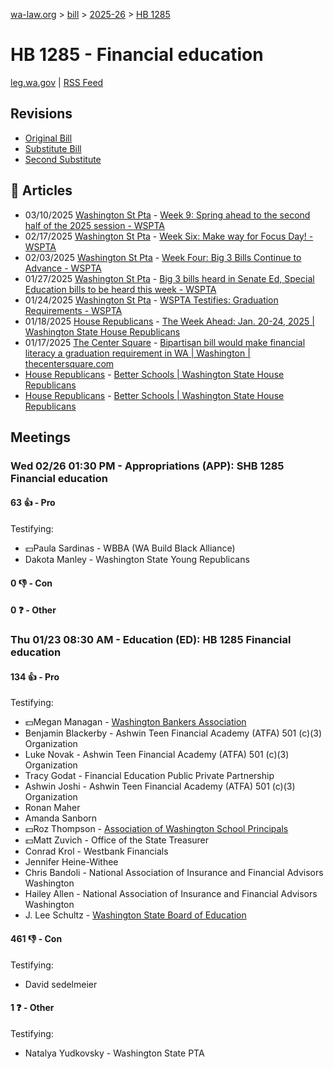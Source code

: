 [wa-law.org](/) > [bill](/bill/) > [2025-26](/bill/2025-26/) > [HB 1285](/bill/2025-26/hb/1285/)

# HB 1285 - Financial education
[leg.wa.gov](https://app.leg.wa.gov/billsummary?BillNumber=1285&Year=2025&Initiative=false) | [RSS Feed](./rss.xml)

## Revisions
* [Original Bill](1/)
* [Substitute Bill](S/)
* [Second Substitute](S2/)

## 📰 Articles
* 03/10/2025 [Washington St Pta](/org/washington_st_pta/) - [Week 9: Spring ahead to the second half of the 2025 session - WSPTA](https://www.wastatepta.org/week-9-spring-ahead-to-the-second-half-of-the-2025-session/#:~:text=2SHB%201285)
* 02/17/2025 [Washington St Pta](/org/washington_st_pta/) - [Week Six: Make way for Focus Day! - WSPTA](https://www.wastatepta.org/week-six-make-way-for-focus-day/#:~:text=HB%201285)
* 02/03/2025 [Washington St Pta](/org/washington_st_pta/) - [Week Four: Big 3 Bills Continue to Advance - WSPTA](https://www.wastatepta.org/week-four-big-3-bills-continue-to-advance/#:~:text=HB%201285)
* 01/27/2025 [Washington St Pta](/org/washington_st_pta/) - [Big 3 bills heard in Senate Ed, Special Education bills to be heard this week - WSPTA](https://www.wastatepta.org/2025session-week3/#:~:text=HB%201285)
* 01/24/2025 [Washington St Pta](/org/washington_st_pta/) - [WSPTA Testifies: Graduation Requirements - WSPTA](https://www.wastatepta.org/wspta-testifies-5/#:~:text=HB%201285)
* 01/18/2025 [House Republicans](/org/house_republicans/) - [The Week Ahead: Jan. 20-24, 2025 | Washington State House Republicans](https://houserepublicans.wa.gov/week/the-week-ahead-jan-20-24-2025/#:~:text=HB%201285)
* 01/17/2025 [The Center Square](/org/the_center_square/) - [Bipartisan bill would make financial literacy a graduation requirement in WA | Washington | thecentersquare.com](https://www.thecentersquare.com/washington/article_1814b652-d504-11ef-8a97-57051ce4cf4c.html#:~:text=House%20Bill%201285)
* [House Republicans](/org/house_republicans/) - [Better Schools | Washington State House Republicans](http://houserepublicans.wa.gov/our-priorities/better-schools/#:~:text=House%20Bill%201285)
* [House Republicans](/org/house_republicans/) - [Better Schools | Washington State House Republicans](https://houserepublicans.wa.gov/our-priorities/better-schools/#:~:text=House%20Bill%201285)

## Meetings
### Wed 02/26 01:30 PM - Appropriations (APP): SHB 1285 Financial education
#### 63 👍 - Pro
Testifying:
* 💵Paula Sardinas - WBBA (WA Build Black Alliance)
* Dakota Manley - Washington State Young Republicans

#### 0 👎 - Con

#### 0 ❓ - Other

### Thu 01/23 08:30 AM - Education (ED): HB 1285 Financial education
#### 134 👍 - Pro
Testifying:
* 💵Megan Managan - [Washington Bankers Association](/org/washington_bankers_association/)
* Benjamin Blackerby - Ashwin Teen Financial Academy (ATFA) 501 (c)(3) Organization
* Luke Novak - Ashwin Teen Financial Academy (ATFA) 501 (c)(3) Organization
* Tracy Godat - Financial Education Public Private Partnership
* Ashwin Joshi - Ashwin Teen Financial Academy (ATFA) 501 (c)(3) Organization
* Ronan Maher
* Amanda Sanborn
* 💵Roz Thompson - [Association of Washington School Principals](/org/association_of_washington_school_principals/)
* 💵Matt Zuvich - Office of the State Treasurer
* Conrad Krol - Westbank Financials
* Jennifer Heine-Withee
* Chris Bandoli - National Association of Insurance and Financial Advisors Washington
* Hailey Allen - National Association of Insurance and Financial Advisors Washington
* J. Lee Schultz - [Washington State Board of Education](/org/washington_state_board_of_education/)

#### 461 👎 - Con
Testifying:
* David sedelmeier

#### 1 ❓ - Other
Testifying:
* Natalya Yudkovsky - Washington State PTA
